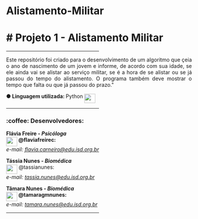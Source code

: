 # Alistamento-Militar
<b> <h1>#  Projeto 1 - Alistamento Militar </h1> </b>
 
 <hr size=8 width=50% align=right>

 <p align="justify"> Este repositório foi criado para o desenvolvimento de um algoritmo que çeia o ano de nascimento de um jovem e informe, de acordo com sua idade, se ele ainda vai se alistar ao serviço militar, se é a hora de se alistar ou se já passou do tempo do alistamento. O programa também deve mostrar o tempo que falta ou que já passou do prazo." </p>

<b> ● Linguagem utilizada: </b> Python <img width=30 height=25 src="https://images.vexels.com/media/users/3/166477/isolated/preview/9bb722f0e85ddbc1ce0f064534fd2311---cone-da-linguagem-de-programa----o-python-by-vexels.png" align ="middle">

<hr size=8 width=50% align=right>

<h3><b>:coffee: Desenvolvedores:</b> </h3>

<b> Flávia Freire - <i>Psicóloga</i><br> 
<IMG WIDTH=30 HEIGHT=25 SRC="https://github.githubassets.com/images/modules/logos_page/Octocat.png" align="middle"> @flaviafreirec:</b><br> 
  <i>e-mail: flavia.carneiro@edu.isd.org.br</i>

<b> Tássia Nunes - <i> Biomédica </i> <br></b>
  <IMG WIDTH=30 HEIGHT=25 SRC="https://github.githubassets.com/images/modules/logos_page/Octocat.png" align="middle"> @tassianunes:</b><br>
  <i>e-mail: tassia.nunes@edu.isd.org.br</i>

<b>Tâmara Nunes - <i> Biomédica </i> <br> </b>
<b><IMG WIDTH=30 HEIGHT=25 SRC="https://github.githubassets.com/images/modules/logos_page/Octocat.png" align="middle"> @tamaragmnunes:</b><br>
  <i>e-mail: tamara.nunes@edu.isd.org.br</i>
  
  
  <hr size=8 width=50% align=right>
